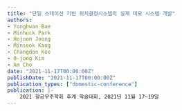 ```yaml
---
title: "단일 스테이션 기반 위치결정시스템의 실재 데모 시스템 개발"
authors:
- Yonghwan Bae
- Minhuck Park
- Hojoon Jeong
- Minseok Kang
- Changdon Kee
- O-jong Kim
- Am Cho
date: "2021-11-17T00:00:00Z"
publishDate: "2021-11-17T00:00:00Z"
publication_types: ["domestic-conference"]
publication: |-
    2021 항공우주학회 추계 학술대회, 2021년 11월 17~19일
---
```


